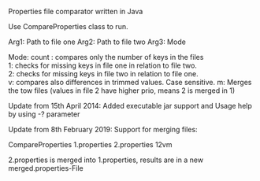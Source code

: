 Properties file comparator written in Java

Use CompareProperties class to run. 

Arg1: Path to file one
Arg2: Path to file two
Arg3: Mode

Mode:
count : compares only the number of keys in the files   
1: checks for missing keys in file one in relation to file two.   
2: checks for missing keys in file two in relation to file one.   
v: compares also differences in trimmed values. Case sensitive. 
m: Merges the tow files (values in file 2 have higher prio, means 2 is merged in 1)  


Update from 15th April 2014:
Added executable jar support and Usage help by using -? parameter

Update from 8th February 2019:
Support for merging files:

CompareProperties 1.properties 2.properties 12vm 

2.properties is merged into 1.properties, results are in a new merged.properties-File